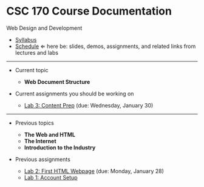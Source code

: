# CSC 170 Course Documentation
Web Design and Development

- [Syllabus](syllabus.md)
- [Schedule](schedule.md)  &lArr; here be: slides, demos, assignments, and related links from lectures and labs

<hr>

- Current topic

  - **Web Document Structure**
- Current assignments you should be working on
  - [Lab 3: Content Prep](lab03-content-prep/instructions.md) (due: Wednesday, January 30)

<hr>

- Previous topics

  - **The Web and HTML**
  - **The Internet**
  - **Introduction to the Industry**
- Previous assignments

  - [Lab 2: First HTML Webpage](lab02-first-html-webpage/instructions.md) (due: Monday, January 28)
  - [Lab 1: Account Setup](lab01-account-setup/instructions.md)